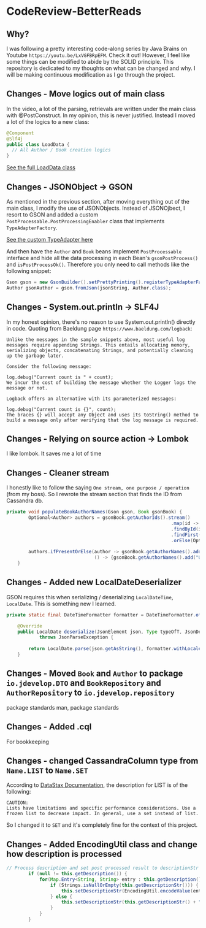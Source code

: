 # CodeReview-BetterReads
## Why?
I was following a pretty interesting code-along series by Java Brains on Youtube `https://youtu.be/LxVGFBRpEFM`. Check it out!
However, I feel like some things can be modified to abide by the SOLID principle. 
This repository is dedicated to my thoughts on what can be changed and why.
I will be making continuous modification as I go through the project.

## Changes - Move logics out of main class
In the video, a lot of the parsing, retrievals are written under the main class with @PostConstruct.
In my opinion, this is never justified. Instead I moved a lot of the logics to a new class:
```Java
@Component
@Slf4j
public class LoadData {
  // All Author / Book creation logics
}
```
[See the full LoadData class](src/main/java/io/jdevelop/betterreadsdataloader/LoadData.java)

## Changes - JSONObject -> GSON
As mentioned in the previous section, after moving everything out of the main class, I modify the use of JSONObjects.
Instead of JSONOjbect, I resort to GSON and added a custom `PostProcessable.PostProcessingEnabler` class that implements `TypeAdapterFactory`.

[See the custom TypeAdapter here](src/main/java/io/jdevelop/gson/typeadapters/PostProcessable.java)

And then have the `Author` and `Book` beans implement `PostProcessable` interface and hide all the data processing in each Bean's `gsonPostProcess()` and `isPostProcessOk()`. Therefore you only need to call methods like the following snippet: 
```Java
Gson gson = new GsonBuilder().setPrettyPrinting().registerTypeAdapterFactory(new PostProcessable.PostProcessingEnabler()).create();
Author gsonAuthor = gson.fromJson(jsonString, Author.class);
```

## Changes - System.out.println -> SLF4J
In my honest opinion, there's no reason to use System.out.println() directly in code. Quoting from Baeldung page `https://www.baeldung.com/logback`:
```
Unlike the messages in the sample snippets above, most useful log messages require appending Strings. This entails allocating memory, serializing objects, concatenating Strings, and potentially cleaning up the garbage later.

Consider the following message:

log.debug("Current count is " + count);
We incur the cost of building the message whether the Logger logs the message or not.

Logback offers an alternative with its parameterized messages:

log.debug("Current count is {}", count);
The braces {} will accept any Object and uses its toString() method to build a message only after verifying that the log message is required.
```

## Changes - Relying on source action -> Lombok
I like lombok. It saves me a lot of time

## Changes - Cleaner stream
I honestly like to follow the saying `One stream, one purpose / operation` (from my boss). 
So I rewrote the stream section that finds the ID from Cassandra db.
```Java
private void populateBookAuthorNames(Gson gson, Book gsonBook) {
		Optional<Author> authors = gsonBook.getAuthorIds().stream()
                                                            .map(id -> authorRepository
                                                            .findById(id))
                                                            .findFirst()
                                                            .orElse(Optional.empty());
                                                            
		authors.ifPresentOrElse(author -> gsonBook.getAuthorNames().add(author.getName()), 
                                () -> {gsonBook.getAuthorNames().add("Unknown Author");});
	}
```

## Changes - Added new LocalDateDeserializer
GSON requires this when serializing / deserializing `LocalDateTime`, `LocalDate`. This is something new I learned.
```Java
private static final DateTimeFormatter formatter = DateTimeFormatter.ofPattern("dd-MM-yyyy");

    @Override
    public LocalDate deserialize(JsonElement json, Type typeOfT, JsonDeserializationContext context)
            throws JsonParseException {
        
        return LocalDate.parse(json.getAsString(), formatter.withLocale(Locale.ENGLISH));
    }
```

## Changes - Moved `Book` and `Author` to package `io.jdevelop.DTO` and `BookRepository` and `AuthorRepository` to `io.jdevelop.repository`
package standards man, package standards

## Changes - Added .cql
For bookkeeping 

## Changes - changed CassandraColumn type from `Name.LIST` to `Name.SET`
According to [DataStax Documentation](https://docs.datastax.com/en/cql-oss/3.x/cql/cql_reference/cql_data_types_c.html?utm_source=google&utm_medium=search_pd&utm_campaign=dsa-rtg&utm_content=hp&gclid=Cj0KCQjwg_iTBhDrARIsAD3Ib5i67IkuGUmOVcLJECRHrQhar9j2OeY-oawzCa_pPKLrJmOb-hterikaAvknEALw_wcB), the description for LIST is of the following:
```
CAUTION:
Lists have limitations and specific performance considerations. Use a frozen list to decrease impact. In general, use a set instead of list.
```
So I changed it to `SET` and it's completely fine for the context of this project.

## Changes - Added EncodingUtil class and change how description is processed
```Java
// Process description and set post processed result to descriptionStr
        if (null != this.getDescription()) {
            for(Map.Entry<String, String> entry : this.getDescription().entrySet()) {
                if (Strings.isNullOrEmpty(this.getDescriptionStr())) {
                    this.setDescriptionStr(EncodingUtil.encodeValue(entry.getValue()));
                } else {
                    this.setDescriptionStr(this.getDescriptionStr() + " " + EncodingUtil.encodeValue(entry.getValue()));
                }
            }
        }
```

